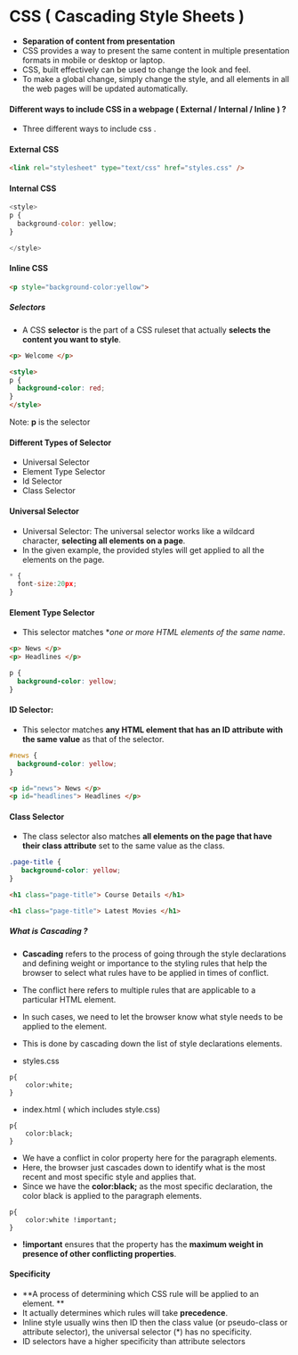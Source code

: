 # CSS ( Cascading Style Sheets ) 

* **Separation of content from presentation** 
* CSS provides a way to present the same content in multiple presentation formats in mobile or desktop or laptop.
* CSS, built effectively can be used to change the look and feel. 
* To make a global change, simply change the style, and all elements in all the web pages will be updated automatically.


#### Different ways to include CSS in a webpage ( External / Internal / Inline ) ?

* Three different ways to include css .

#### External CSS
```html
<link rel="stylesheet" type="text/css" href="styles.css" />
```

#### Internal CSS 
```js
<style>
p {
  background-color: yellow;
}

</style>
```

#### Inline CSS
```html
<p style="background-color:yellow">
```

##### Selectors

* A CSS **selector** is the part of a CSS ruleset that actually **selects the content you want to style**.

```html
<p> Welcome </p>
```

```html
<style>
p {
  background-color: red;
}
</style>
```

Note: **p** is the selector 

#### Different Types of Selector

* Universal Selector
* Element Type Selector
* Id Selector
* Class Selector

#### Universal Selector

* Universal Selector: The universal selector works like a wildcard character, **selecting all elements on a page**. 
* In the given example, the provided styles will get applied to all the elements on the page.
```js
* {
  font-size:20px;
}
```

#### Element Type Selector
* This selector matches **one or more HTML elements of the same name*.
```html
<p> News </p>
<p> Headlines </p>
```

```css
p {
  background-color: yellow;
}
```

#### ID Selector:

* This selector matches **any HTML element that has an ID attribute with the same value** as that of the selector. 

```css
#news {
  background-color: yellow;
}
```

```html
<p id="news"> News </p>
<p id="headlines"> Headlines </p>
```

#### Class Selector

* The class selector also matches **all elements on the page that have their class attribute** set to the same value as the class.

```css
.page-title {
   background-color: yellow;
}
```

```html 
<h1 class="page-title"> Course Details </h1>

<h1 class="page-title"> Latest Movies </h1>
```


##### What is Cascading ?

* **Cascading** refers to the process of going through the style declarations and defining weight or importance to the styling rules that help the browser to select what rules have to be applied in times of conflict. 
* The conflict here refers to multiple rules that are applicable to a particular HTML element. 
* In such cases, we need to let the browser know what style needs to be applied to the element. 
* This is done by cascading down the list of style declarations elements.

* styles.css
```
p{
    color:white;
}
```
* index.html ( which includes style.css)
```
p{
    color:black;
}
```

* We have a conflict in color property here for the paragraph elements. 
* Here, the browser just cascades down to identify what is the most recent and most specific style and applies that. 
* Since we have the **color:black;** as the most specific declaration, the color black is applied to the paragraph elements.

```
p{
    color:white !important;
}
```
* **!important** ensures that the property has the **maximum weight in presence of other conflicting properties**.


#### Specificity

* **A process of determining which CSS rule will be applied to an element. **
* It actually determines which rules will take **precedence**. 
* Inline style usually wins then ID then the class value (or pseudo-class or attribute selector), the universal selector (*) has no specificity. 
* ID selectors have a higher specificity than attribute selectors
```
